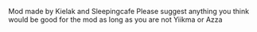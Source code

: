 Mod made by Kielak and Sleepingcafe
Please suggest anything you think would be good for the mod as long as you are not Yiikma or Azza
